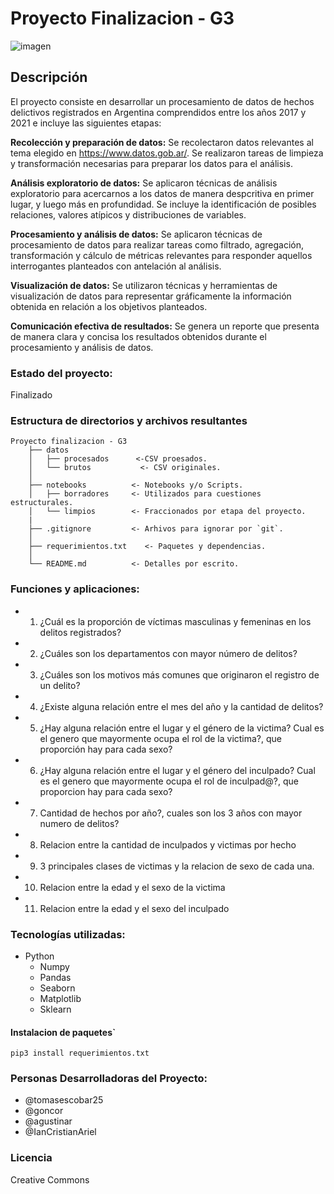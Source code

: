 # Proyecto Finalizacion - G3 
![imagen](https://raw.githubusercontent.com/ianCristianAriel/proc_datos_proyecto_final_G3/main/imagen.png)

## Descripción
El proyecto consiste en desarrollar un procesamiento de datos de hechos delictivos registrados en Argentina comprendidos entre los años 2017 y 2021 e incluye las siguientes etapas:

**Recolección y preparación de datos:** Se recolectaron datos relevantes al tema elegido en https://www.datos.gob.ar/. Se realizaron tareas de limpieza y transformación necesarias para preparar los datos para el análisis.

**Análisis exploratorio de datos:** Se aplicaron técnicas de análisis exploratorio para acercarnos a los datos de manera despcritiva en primer lugar, y luego más en profundidad. Se incluye la identificación de posibles relaciones, valores atípicos y distribuciones de variables.

**Procesamiento y análisis de datos:** Se aplicaron técnicas de procesamiento de datos para realizar tareas como filtrado, agregación, transformación y cálculo de métricas relevantes para responder aquellos interrogantes planteados con antelación al análisis.

**Visualización de datos:** Se utilizaron técnicas y herramientas de visualización de datos para representar gráficamente la información obtenida en relación a los objetivos planteados.

**Comunicación efectiva de resultados:** Se genera un reporte que presenta de manera clara y concisa los resultados obtenidos durante el procesamiento y análisis de datos.

### Estado del proyecto:
Finalizado

### Estructura de directorios y archivos resultantes

    Proyecto finalizacion - G3
        ├── datos
        │   ├── procesados      <-CSV proesados.
        │   └── brutos           <- CSV originales.
        │
        ├── notebooks          <- Notebooks y/o Scripts.
        │   ├── borradores     <- Utilizados para cuestiones estructurales.
        │   └── limpios        <- Fraccionados por etapa del proyecto.
        |
        ├── .gitignore         <- Arhivos para ignorar por `git`.
        │
        ├── requerimientos.txt    <- Paquetes y dependencias.
        │
        └── README.md          <- Detalles por escrito.

### Funciones y aplicaciones:

- 1. ¿Cuál es la proporción de víctimas masculinas y femeninas en los delitos registrados?
- 2. ¿Cuáles son los departamentos con mayor número de delitos?
- 3. ¿Cuáles son los motivos más comunes que originaron el registro de un delito?
- 4. ¿Existe alguna relación entre el mes del año y la cantidad de delitos?
- 5. ¿Hay alguna relación entre el lugar y el género de la victima? Cual es el genero que mayormente ocupa el rol de la victima?, que proporción hay para cada sexo?
- 6. ¿Hay alguna relación entre el lugar y el género del inculpado? Cual es el genero que mayormente ocupa el rol de inculpad@?, que proporcion hay para cada sexo?
- 7. Cantidad de hechos por año?, cuales son los 3 años con mayor numero de delitos?
- 8. Relacion entre la cantidad de inculpados y victimas por hecho
- 9. 3 principales clases de victimas y la relacion de sexo de cada una.
- 10. Relacion entre la edad y el sexo de la victima
- 11. Relacion entre la edad y el sexo del inculpado

### Tecnologías utilizadas:
- Python
  - Numpy
  - Pandas
  - Seaborn
  - Matplotlib
  - Sklearn
  
#### Instalacion de paquetes`

`pip3 install requerimientos.txt`

### Personas Desarrolladoras del Proyecto:
- @tomasescobar25
- @goncor
- @agustinar
- @IanCristianAriel

### Licencia
Creative Commons
